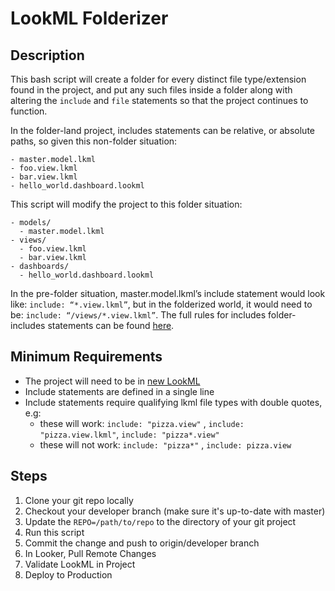 # LookML Folderizer

## Description
This bash script will create a folder for every distinct file type/extension found in the project, and put any such files inside a folder along with altering the `include` and `file` statements so that the project continues to function.

In the folder-land project, includes statements can be relative, or absolute paths, so given this non-folder situation:
```
- master.model.lkml
- foo.view.lkml
- bar.view.lkml
- hello_world.dashboard.lookml
```
This script will modify the project to this folder situation:
```
- models/
  - master.model.lkml
- views/
  - foo.view.lkml
  - bar.view.lkml
- dashboards/
  - hello_world.dashboard.lookml
```
In the pre-folder situation, master.model.lkml’s include statement would look like: `include: “*.view.lkml”`, but in the folderized world, it would need to be: `include: “/views/*.view.lkml”`. The full rules for includes folder-includes statements can be found [here](https://docs.looker.com/data-modeling/getting-started/ide-folders#using_include_with_ide_folders). 


## Minimum Requirements
- The project will need to be in [new LookML](https://discourse.looker.com/t/new-lookml-deep-dive-into-the-new-syntax-and-the-new-ide/3539)
- Include statements are defined in a single line
- Include statements require qualifying lkml file types with double quotes, e.g:
  - these will work: `include: "pizza.view"` , `include: "pizza.view.lkml"`, `include: "pizza*.view"`
  - these will not work: `include: "pizza*"` , `include: pizza.view`


## Steps
1. Clone your git repo locally
2. Checkout your developer branch (make sure it's up-to-date with master)
3. Update the `REPO=/path/to/repo` to the directory of your git project
4. Run this script
5. Commit the change and push to origin/developer branch
6. In Looker, Pull Remote Changes
7. Validate LookML in Project
8. Deploy to Production
